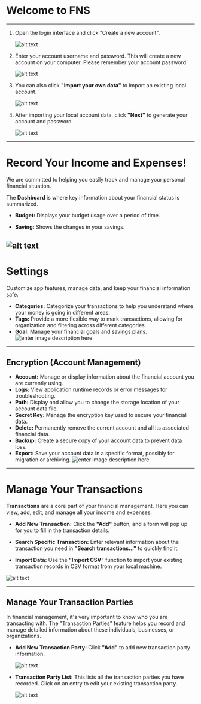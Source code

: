 ﻿
# Welcome to FNS

----------

1.  Open the login interface and click "Create a new account".
    
    ![alt text](https://i.imgur.com/MTLEHgP.png)
    
2.  Enter your account username and password. This will create a new account on your computer. Please remember your account password.
    
    ![alt text](https://i.imgur.com/8musoBL.png)
    
3.  You can also click **"Import your own data"** to import an existing local account.
    
    ![alt text](https://i.imgur.com/zdOJwYH.png)
    
4.  After importing your local account data, click **"Next"** to generate your account and password.
    
    ![alt text](https://i.imgur.com/N8w9yxz.png)
    

----------

# Record Your Income and Expenses!

We are committed to helping you easily track and manage your personal financial situation.

The **Dashboard** is where key information about your financial status is summarized.

-   **Budget:** Displays your budget usage over a period of time.
    
-   **Saving:** Shows the changes in your savings.
    

![alt text](https://i.imgur.com/8F1J1jj.png)
---
# Settings

Customize app features, manage data, and keep your financial information safe.

*   **Categories:** Categorize your transactions to help you understand where your money is going in different areas.
*   **Tags:** Provide a more flexible way to mark transactions, allowing for organization and filtering across different categories.
*   **Goal:** Manage your financial goals and savings plans.
![enter image description here](https://i.imgur.com/QGX5SWO.png)

---

## Encryption (Account Management)

*   **Account:** Manage or display information about the financial account you are currently using.
*   **Logs:** View application runtime records or error messages for troubleshooting.
*   **Path:** Display and allow you to change the storage location of your account data file.
*   **Secret Key:** Manage the encryption key used to secure your financial data.
*   **Delete:** Permanently remove the current account and all its associated financial data.
*   **Backup:** Create a secure copy of your account data to prevent data loss.
*   **Export:** Save your account data in a specific format, possibly for migration or archiving.
![enter image description here](https://i.imgur.com/QfjzoAM.png)
---

# Manage Your Transactions

**Transactions** are a core part of your financial management. Here you can view, add, edit, and manage all your income and expenses.

-   **Add New Transaction:** Click the **"Add"** button, and a form will pop up for you to fill in the transaction details.
    
-   **Search Specific Transaction:** Enter relevant information about the transaction you need in **"Search transactions..."** to quickly find it.
    
-   **Import Data:** Use the **"Import CSV"** function to import your existing transaction records in CSV format from your local machine.
    

![alt text](https://i.imgur.com/f7oH4jw.png)

----------

## Manage Your Transaction Parties

In financial management, it's very important to know who you are transacting with. The "Transaction Parties" feature helps you record and manage detailed information about these individuals, businesses, or organizations.

-   **Add New Transaction Party:** Click **"Add"** to add new transaction party information.  
    
    ![alt text](https://i.imgur.com/02LCGPq.png)
    
-   **Transaction Party List:** This lists all the transaction parties you have recorded. Click on an entry to edit your existing transaction party.  
    
    ![alt text](https://i.imgur.com/G0f4NZP.png)
    


